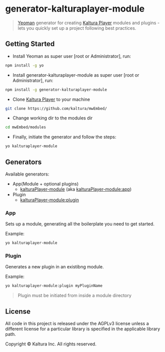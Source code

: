 # generator-kalturaplayer-module

> [Yeoman](http://yeoman.io) generator for creating [Kaltura Player](https://github.com/kaltura/mwEmbed/) modules and plugins - lets you quickly set up a project following best practices.


## Getting Started

* Install Yeoman as super user [root or Administrator], run:

```bash
npm install -g yo
```
* Install generator-kalturaplayer-module as super user [root or Administrator], run:

```bash
npm install -g generator-kalturaplayer-module
```
* Clone [Kaltura Player](https://github.com/kaltura/mwEmbed/) to your machine

```bash
git clone https://github.com/kaltura/mwEmbed/
```

* Change working dir to the modules dir

```bash
cd mwEmbed/modules
```

* Finally, initiate the generator and follow the steps:

```bash
yo kalturaplayer-module
```

## Generators

Available generators:

* App(Module + optional plugins)
    - [kalturaPlayer-module](#app) (aka [kalturaPlayer-module:app](#app))
* Plugin
    - [kalturaPlayer-module:plugin](#plugin)

### App
Sets up a module, generating all the boilerplate you need to get started.

Example:
```bash
yo kalturaplayer-module
```

### Plugin
Generates a new plugin in an existibng module.

Example:
```bash
yo kalturaplayer-module:plugin myPluginName
```
>Plugin must be initiated from inside a module directory

## License

All code in this project is released under the AGPLv3 license unless a different license for a particular library is specified in the applicable library path.

Copyright © Kaltura Inc. All rights reserved.
